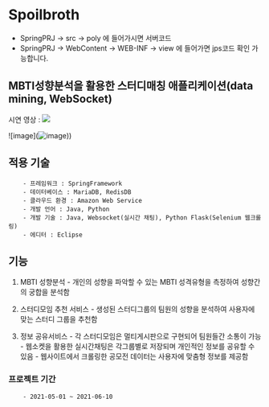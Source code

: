 # Spoilbroth

- SpringPRJ -> src -> poly 에 들어가시면 서버코드
- SpringPRJ -> WebContent -> WEB-INF -> view 에 들어가면 jps코드 확인 가능합니다. 

## MBTI성향분석을 활용한 스터디매칭 애플리케이션(data mining, WebSocket)
시연 영상 : [![](https://i.ytimg.com/an_webp/Gf1kTz76lh8/mqdefault_6s.webp?du=3000&sqp=COHSp4kG&rs=AOn4CLAIYAZPKinA_0gUN95Sxou-lp4Thw)](https://www.youtube.com/watch?v=Gf1kTz76lh8 "demo")

![image](![image](![mqdefault](https://user-images.githubusercontent.com/64997253/131215233-b7cfaf70-bb64-4474-944f-66ab915cc3c7.jpg)
)))
## 적용 기술
        - 프레임워크 : SpringFramework
        - 데이터베이스 : MariaDB, RedisDB
        - 클라우드 환경 : Amazon Web Service
        - 개발 언어 : Java, Python
        - 개발 기술 : Java, Websocket(실시간 채팅), Python Flask(Selenium 웹크롤링)
        - 에디터 : Eclipse
        
## 기능

1. MBTI 성향분석
        - 개인의 성향을 파악할 수 있는 MBTI 성격유형을 측정하여 성향간의  궁합을 분석함

2. 스터디모임 추천 서비스
        - 생성된 스터디그룹의 팀원의 성향을 분석하여 사용자에 맞는 스터디 그룹을 추천함

3. 정보 공유서비스
        - 각 스터디모임은 멀티게시판으로 구현되어 팀원들간 소통이 가능
        - 웹소켓을 활용한 실시간채팅은 각그룹별로 저장되며 개인적인 정보를 공유할 수 있음
        - 웹사이트에서 크롤링한 공모전 데이터는 사용자에 맞춤형 정보를 제공함 

### 프로젝트 기간
        - 2021-05-01 ~ 2021-06-10  
